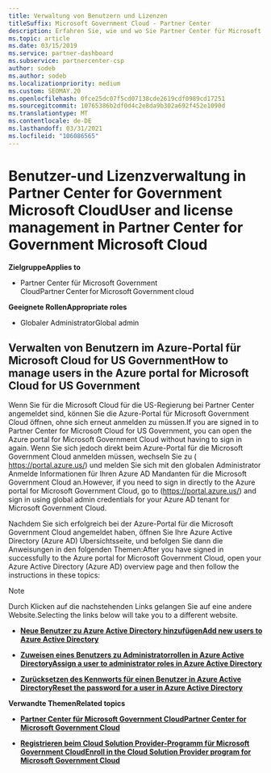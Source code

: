 ```yaml
---
title: Verwaltung von Benutzern und Lizenzen
titleSuffix: Microsoft Government Cloud - Partner Center
description: Erfahren Sie, wie und wo Sie Partner Center für Microsoft Cloud für Partner, Kunden und Lizenzen von US-Behörden sowie für das Zurücksetzen von Kenn Wörtern verwalten.
ms.topic: article
ms.date: 03/15/2019
ms.service: partner-dashboard
ms.subservice: partnercenter-csp
author: sodeb
ms.author: sodeb
ms.localizationpriority: medium
ms.custom: SEOMAY.20
ms.openlocfilehash: 0fce25dc07f5cd07138cde2619cdf0989cd17251
ms.sourcegitcommit: 10765386b2df0d4c2e8da9b302a692f452e1090d
ms.translationtype: MT
ms.contentlocale: de-DE
ms.lasthandoff: 03/31/2021
ms.locfileid: "106086565"
---
```

# <a name="user-and-license-management-in-partner-center-for-government-microsoft-cloud"></a><span data-ttu-id="1a2a6-103">Benutzer-und Lizenzverwaltung in Partner Center for Government Microsoft Cloud</span><span class="sxs-lookup"><span data-stu-id="1a2a6-103">User and license management in Partner Center for Government Microsoft Cloud</span></span>

<span data-ttu-id="1a2a6-104">**Zielgruppe**</span><span class="sxs-lookup"><span data-stu-id="1a2a6-104">**Applies to**</span></span>

- <span data-ttu-id="1a2a6-105">Partner Center für Microsoft Government Cloud</span><span class="sxs-lookup"><span data-stu-id="1a2a6-105">Partner Center for Microsoft Government cloud</span></span>

<span data-ttu-id="1a2a6-106">**Geeignete Rollen**</span><span class="sxs-lookup"><span data-stu-id="1a2a6-106">**Appropriate roles**</span></span>

- <span data-ttu-id="1a2a6-107">Globaler Administrator</span><span class="sxs-lookup"><span data-stu-id="1a2a6-107">Global admin</span></span>

## <a name="how-to-manage-users-in-the-azure-portal-for-microsoft-cloud-for-us-government"></a><span data-ttu-id="1a2a6-108">Verwalten von Benutzern im Azure-Portal für Microsoft Cloud for US Government</span><span class="sxs-lookup"><span data-stu-id="1a2a6-108">How to manage users in the Azure portal for Microsoft Cloud for US Government</span></span>

<span data-ttu-id="1a2a6-109">Wenn Sie für die Microsoft Cloud für die US-Regierung bei Partner Center angemeldet sind, können Sie die Azure-Portal für Microsoft Government Cloud öffnen, ohne sich erneut anmelden zu müssen.</span><span class="sxs-lookup"><span data-stu-id="1a2a6-109">If you are signed in to Partner Center for Microsoft Cloud for US Government, you can open the Azure portal for Microsoft Government Cloud without having to sign in again.</span></span> <span data-ttu-id="1a2a6-110">Wenn Sie sich jedoch direkt beim Azure-Portal für die Microsoft Government Cloud anmelden müssen, wechseln Sie zu ( https://portal.azure.us/) und melden Sie sich mit den globalen Administrator Anmelde Informationen für Ihren Azure AD Mandanten für die Microsoft Government Cloud an.</span><span class="sxs-lookup"><span data-stu-id="1a2a6-110">However, if you need to sign in directly to the Azure portal for Microsoft Government Cloud, go to (https://portal.azure.us/) and sign in using global admin credentials for your Azure AD tenant for Microsoft Government Cloud.</span></span>

<span data-ttu-id="1a2a6-111">Nachdem Sie sich erfolgreich bei der Azure-Portal für die Microsoft Government Cloud angemeldet haben, öffnen Sie Ihre Azure Active Directory (Azure AD) Übersichtsseite, und befolgen Sie dann die Anweisungen in den folgenden Themen:</span><span class="sxs-lookup"><span data-stu-id="1a2a6-111">After you have signed in successfully to the Azure portal for Microsoft Government Cloud, open your Azure Active Directory (Azure AD) overview page and then follow the instructions in these topics:</span></span>

> [!NOTE]  
> <span data-ttu-id="1a2a6-112">Durch Klicken auf die nachstehenden Links gelangen Sie auf eine andere Website.</span><span class="sxs-lookup"><span data-stu-id="1a2a6-112">Selecting the links below will take you to a different website.</span></span> 

-  [<span data-ttu-id="1a2a6-113">**Neue Benutzer zu Azure Active Directory hinzufügen**</span><span class="sxs-lookup"><span data-stu-id="1a2a6-113">**Add new users to Azure Active Directory**</span></span>](/azure/active-directory/active-directory-users-create-azure-portal)

-  [<span data-ttu-id="1a2a6-114">**Zuweisen eines Benutzers zu Administratorrollen in Azure Active Directory**</span><span class="sxs-lookup"><span data-stu-id="1a2a6-114">**Assign a user to administrator roles in Azure Active Directory**</span></span>](/azure/active-directory/active-directory-users-assign-role-azure-portal)

-  [<span data-ttu-id="1a2a6-115">**Zurücksetzen des Kennworts für einen Benutzer in Azure Active Directory**</span><span class="sxs-lookup"><span data-stu-id="1a2a6-115">**Reset the password for a user in Azure Active Directory**</span></span>](/azure/active-directory/active-directory-users-reset-password-azure-portal)

<span data-ttu-id="1a2a6-116">**Verwandte Themen**</span><span class="sxs-lookup"><span data-stu-id="1a2a6-116">**Related topics**</span></span>

-  [<span data-ttu-id="1a2a6-117">**Partner Center für Microsoft Government Cloud**</span><span class="sxs-lookup"><span data-stu-id="1a2a6-117">**Partner Center for Microsoft Government Cloud**</span></span>](partner-center-for-microsoft-us-govt-cloud.md)

-  [<span data-ttu-id="1a2a6-118">**Registrieren beim Cloud Solution Provider-Programm für Microsoft Government Cloud**</span><span class="sxs-lookup"><span data-stu-id="1a2a6-118">**Enroll in the Cloud Solution Provider program for Microsoft Government Cloud**</span></span>](enroll-in-csp-for-microsoft-us-govt-cloud.md)